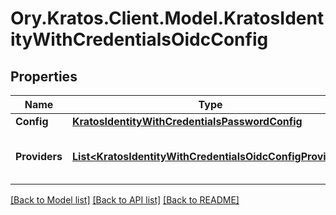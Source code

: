 # Ory.Kratos.Client.Model.KratosIdentityWithCredentialsOidcConfig

## Properties

Name | Type | Description | Notes
------------ | ------------- | ------------- | -------------
**Config** | [**KratosIdentityWithCredentialsPasswordConfig**](KratosIdentityWithCredentialsPasswordConfig.md) |  | [optional] 
**Providers** | [**List&lt;KratosIdentityWithCredentialsOidcConfigProvider&gt;**](KratosIdentityWithCredentialsOidcConfigProvider.md) | A list of OpenID Connect Providers | [optional] 

[[Back to Model list]](../README.md#documentation-for-models) [[Back to API list]](../README.md#documentation-for-api-endpoints) [[Back to README]](../README.md)

